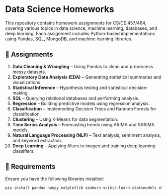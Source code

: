 # Data Science Homeworks

This repository contains homework assignments for CS/CE 457/464, covering various topics in data science, machine learning, databases, and deep learning. Each assignment includes Python-based implementations using Pandas, SQL, MongoDB, and machine learning libraries.  

## 📌 Assignments  

1. **Data Cleaning & Wrangling** – Using Pandas to clean and preprocess messy datasets.  
2. **Exploratory Data Analysis (EDA)** – Generating statistical summaries and visualizations.  
3. **Statistical Inference** – Hypothesis testing and statistical decision-making.  
4. **SQL** – Querying relational databases and performing analysis.  
5. **Regression** – Building predictive models using regression analysis.  
6. **Classification** – Implementing Decision Trees and Random Forests for classification.  
7. **Clustering** – Using K-Means for data segmentation.  
8. **Time Series Analysis** – Forecasting trends using ARIMA and SARIMA models.  
9. **Natural Language Processing (NLP)** – Text analysis, sentiment analysis, and keyword extraction.  
10. **Deep Learning** – Applying filters to images and training deep learning classifiers.
    
## 📖 Requirements  

Ensure you have the following libraries installed:  
```bash
pip install pandas numpy matplotlib seaborn scikit-learn statsmodels nltk spacy sqlalchemy psycopg2 pymongo tensorflow keras opencv-python
```

